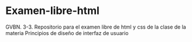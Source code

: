 # Examen-libre-html
GVBN. 3-3. Repositorio para el examen libre de html y css de la clase de la materia Principios de diseño de interfaz de usuario
